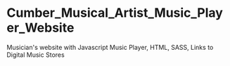 # Cumber_Musical_Artist_Music_Player_Website
Musician's website with Javascript Music Player, HTML, SASS, Links to Digital Music Stores
